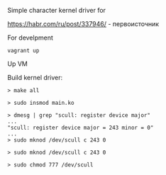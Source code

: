 Simple character kernel driver for

https://habr.com/ru/post/337946/ - первоисточник 

For develpment

```vagrant up```

Up VM

Build kernel driver:

```
> make all

> sudo insmod main.ko

> dmesg | grep "scull: register device major"
...
"scull: register device major = 243 minor = 0"
...
> sudo mknod /dev/scull c 243 0

> sudo mknod /dev/scull c 243 0

> sudo chmod 777 /dev/scull
```
